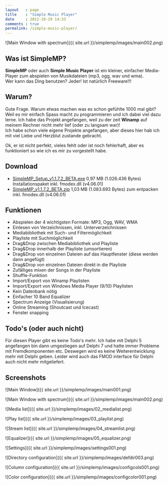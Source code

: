 ```yaml
---
layout   : page
title    : "Simple Music Player"
date     : 2012-10-29 14:33
comments : true
permalink: /simple-music-player/
---
```


![Main Window with spectrum]({{ site.url }}/simplemp/images/main002.png)  

## Was ist SimpleMP?

**SimpleMP** oder auch **Simple Music Player** ist ein kleiner, einfacher Media-Player zum abspielen von Musikdateien (mp3, ogg, wav und wma).  
Wer kann das Ding benutzen? Jeder! Ist natürlich Freeware!!!

## Warum?

Gute Frage. Warum etwas machen was es schon gefühlte 1000 mal gibt?  
Weil es mir einfach Spass macht zu programmieren und ich dabei viel dazu lerne. Ich habe das Projekt angefangen, weil zu der zeit **Winamp** auf meinem Rechner nicht mehr lief (oder zu langsam war)!  
Ich habe schon viele eigene Projekte angefangen, aber dieses hier hab ich mit viel Liebe und Herzblut zustande gebracht.

Ok, er ist nicht perfekt, vieles fehlt oder ist noch fehlerhaft, aber es funktioniert so wie ich es mir zu vorgestellt habe.

## Download

- [SimpleMP_Setup_v1.1.7.2_BETA.exe](https://github.com/punker76/simple-music-player/releases/download/v1.1.x/SimpleMP_Setup_v1.1.7.2_BETA.exe) 0,97 MB (1.026.436 Bytes) Installationspaket inkl. fmodex.dll (v4.06.01)
- [SimpleMP_v1.1.7.2_BETA.zip](https://github.com/punker76/simple-music-player/releases/download/v1.1.x/SimpleMP_v1.1.7.2_BETA.zip) 1,03 MB (1.083.693 Bytes) zum entpacken inkl. fmodex.dll (v4.06.01)

## Funktionen

- Abspielen der 4 wichtigsten Formate: MP3, Ogg, WAV, WMA
- Einlesen von Verzeichnissen, inkl. Unterverzeichnissen
- Mediabibliothek mit Such- und Filtermöglichkeit
- Playliste mit Suchmöglichkeit
- Drag&Drop zwischen Mediabibliothek und Playliste
- Drag&Drop innerhalb der Playliste (umsortieren)
- Drag&Drop von einzelnen Dateien auf das Hauptfenster (diese werden dann angefügt)
- Drag&Drop von einzelnen Dateien direkt in die Playliste
- Zufälliges mixen der Songs in der Playliste
- Shuffle-Funktion
- Import/Export von Winamp Playlisten
- Import/Export von Windows Media Player (9/10) Playlisten
- Kein Datenbank nötig
- Einfacher 10 Band Equalizer
- Spectrum Anzeige (Visualisierung)
- Online Streaming (Shoutcast und Icecast)
- Fenster snapping

## Todo's (oder auch nicht)

Für diesen Player gibt es keine Todo's mehr. Ich habe mit Delphi 5 angefangen bin dann umgestiegen auf Delphi 7 und hatte immer Probleme mit Fremdkomponenten etc. Deswegen wird es keine Weiterentwicklung mehr mit Delphi geben. Leider wird auch das FMOD interface für Delphi auch nicht mehr mitgeliefert.

## Screenshots

![Main Window]({{ site.url }}/simplemp/images/main001.png)  

![Main Window with spectrum]({{ site.url }}/simplemp/images/main002.png)  

![Media list]({{ site.url }}/simplemp/images/02_medialist.png)  

![Play list]({{ site.url }}/simplemp/images/03_playlist.png)  

![Stream list]({{ site.url }}/simplemp/images/04_streamlist.png)  

![Equalizer]({{ site.url }}/simplemp/images/05_equalizer.png)  

![Settings]({{ site.url }}/simplemp/images/settings001.png)  

![Directory configuration]({{ site.url }}/simplemp/images/defdir003.png)  

![Column configuration]({{ site.url }}/simplemp/images/configcols001.png)  

![Color configuration]({{ site.url }}/simplemp/images/configcolor001.png)  
